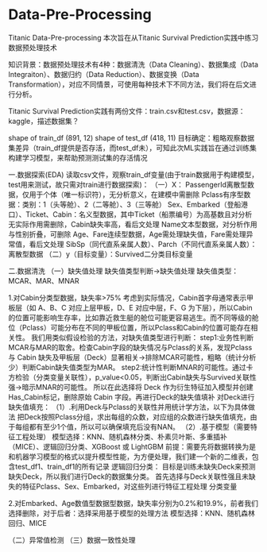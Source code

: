 # Data-Pre-Processing
Titanic Data-Pre-processing
本次旨在从Titanic Survival Prediction实践中练习数据预处理技术

知识背景：数据预处理技术有4种：数据清洗（Data Cleaning）、数据集成（Data Integraiton）、数据归约（Data Reduction）、数据变换（Data Transformation），对应不同情景，可使用每种技术下不同方法，我们将在后文进行分析。

Titanic Survival Prediction实践有两份文件：train.csv和test.csv，数据源：kaggle，描述数据集？

shape of train_df (891, 12)
shape of test_df (418, 11)
目标确定：粗略观察数据集差异（train_df提供是否存活，而test_df未），可知此次ML实践旨在通过训练集构建学习模型，来帮助预测测试集的存活情况

一.数据探索(EDA)
读取csv文件，观察train_df变量(由于train数据用于构建模型，test用来测试，故只需对train进行数据探索)：
（一）X：
PassengerId离散型数据，仅用于个体（唯一标识符），无分析意义，在建模中需删除
Pclass有序型数据：类别：1（头等舱）、2（二等舱）、3（三等舱）
Sex、Embarked（登船港口）、Ticket、Cabin：名义型数据，其中Ticket（船票编号）为高基数且对分析无实际作用需删除，Cabin缺失率高，看后文处理
Name文本型数据，对分析作用与性别折叠，可删除
Age、Fare连续型数据，Age需处理缺失值，Fare需处理异常值，看后文处理
SibSp（同代直系亲属人数）、Parch（不同代直系亲属人数）：离散型数据
（二）y（目标变量）：Survived二分类目标变量

二.数据清洗
（一）缺失值处理
缺失值类型判断→缺失值处理
缺失值类型：MCAR、MAR、MNAR

1.对Cabin分类型数据，缺失率>75%
考虑到实际情况，Cabin首字母通常表示甲板层（如 A、B、C 对应上层甲板，D、E 对应中层，F、G 为下层），所以Cabin的位置可能影响生存率，比如靠近救生艇的舱位可能更容易逃生。而不同等级的舱位（Pclass）可能分布在不同的甲板位置，所以Pclass和Cabin的位置可能存在相关性。
我们用类似假设检验的方法，对缺失值类型进行判断：
step1:业务性判断MCAR与MAR的取舍。检查Cabin字段的缺失情况与Pclass的关系，发现Pclass 与 Cabin 缺失及甲板层（Deck）显著相关→排除MCAR可能性，粗略（统计分析少）判断Cabin缺失值类型为MAR。
step2:统计性判断MNAR的可能性。通过卡方检验（分类变量关联性），p_value<0.05，判断出Cabin缺失与Survived关联性强→暗示MNAR的可能性。
所以在此选择将 Deck 作为衍生特征加入模型并创建Has_Cabin标记，删除原始 Cabin 字段。再进行Deck的缺失值填补
对Deck进行缺失值填充：
（1）.利用Deck与Pclass的关联性并用统计学方法，以下为具体做法
把Deck按照Pclass分组，求出每组的众数，对应组的众数进行缺失值填充，由于每组都有至少1个值，所以可以确保填充后没有NAN。
（2）.基于模型（需要特征工程处理）
模型选择：KNN、随机森林分类、朴素贝叶斯、多重插补（MICE）、逻辑回归分类、XGBoost 或 LightGBM
前提：需要先将数据转换为是和机器学习模型的格式以提升模型性能，为方便处理，我们建一个新的二维表，包含test_df1、train_df1的所有记录
逻辑回归分类：
目标是训练未缺失Deck来预测缺失Deck，所以我们进行Deck的数据集分类。
首先选择与Deck关联性强且未缺失的特征Pclass、Sex、Embarked，对这些列进行特征工程处理
    分类变量


2.对Embarked、Age数值型数据型数据，缺失率分别为0.2%和19.9%，前者我们选择删除，对于后者：选择采用基于模型的处理方法
模型选择：KNN、随机森林回归、MICE

（二）异常值检测
（三）数据一致性处理
